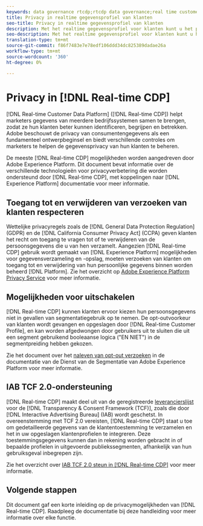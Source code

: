 ```yaml
---
keywords: data governance rtcdp;rtcdp data governance;real time customer data profile data governance;privacy rtcdp;rtcdp privacy
title: Privacy in realtime gegevensprofiel van klanten
seo-title: Privacy in realtime gegevensprofiel van klanten
description: Met het realtime gegevensprofiel voor klanten kunt u het proces stroomlijnen waarbij uw gegevensbewerkingen in overeenstemming worden gehouden met privacyregels.
seo-description: Met het realtime gegevensprofiel voor klanten kunt u het proces stroomlijnen waarbij uw gegevensbewerkingen in overeenstemming worden gehouden met privacyregels.
translation-type: tm+mt
source-git-commit: f86f7483e7e78edf106ddd34dc825389dadae26a
workflow-type: tm+mt
source-wordcount: '360'
ht-degree: 0%

---
```



# Privacy in [!DNL Real-time CDP]

[!DNL Real-time Customer Data Platform] ([!DNL Real-time CDP]) helpt marketers gegevens van meerdere bedrijfssystemen samen te brengen, zodat ze hun klanten beter kunnen identificeren, begrijpen en betrekken. Adobe beschouwt de privacy van consumentengegevens als een fundamenteel ontwerpbeginsel en biedt verschillende controles om marketers te helpen de gegevensprivacy van hun klanten te beheren.

De meeste [!DNL Real-time CDP] mogelijkheden worden aangedreven door Adobe Experience Platform. Dit document bevat informatie over de verschillende technologieën voor privacyverbetering die worden ondersteund door [!DNL Real-time CDP], met koppelingen naar [!DNL Experience Platform] documentatie voor meer informatie.

## Toegang tot en verwijderen van verzoeken van klanten respecteren

Wettelijke privacyregels zoals de [!DNL General Data Protection Regulation] (GDPR) en de [!DNL California Consumer Privacy Act] (CCPA) geven klanten het recht om toegang te vragen tot of te verwijderen van de persoonsgegevens die u van hen verzamelt. Aangezien [!DNL Real-time CDP] gebruik wordt gemaakt van [!DNL Experience Platform] mogelijkheden voor gegevensverzameling en -opslag, moeten verzoeken van klanten om toegang tot en verwijdering van hun persoonlijke gegevens binnen worden beheerd [!DNL Platform]. Zie het overzicht op [Adobe Experience Platform Privacy Service](../../privacy-service/home.md) voor meer informatie.

## Mogelijkheden voor uitschakelen

[!DNL Real-time CDP] kunnen klanten ervoor kiezen hun persoonsgegevens niet in gevallen van segmentatiegebruik op te nemen. De opt-outvoorkeur van klanten wordt gevangen en opgeslagen door [!DNL Real-time Customer Profile], en kan worden afgedwongen door gebruikers uit te sluiten die uit een segment gebruikend booleaanse logica (&quot;EN NIET&quot;) in de segmentpreiding hebben gekozen.

Zie het document over het [naleven van opt-out verzoeken](../../segmentation/honoring-opt-outs.md) in de documentatie van de Dienst van de Segmentatie van Adobe Experience Platform voor meer informatie.

## IAB TCF 2.0-ondersteuning

[!DNL Real-time CDP] maakt deel uit van de geregistreerde [leverancierslijst](https://iabeurope.eu/vendor-list-tcf-v2-0/) voor de [!DNL Transparency & Consent Framework (TCF)], zoals die door [!DNL Interactive Advertising Bureau] (IAB) wordt geschetst. In overeenstemming met TCF 2.0 vereisten, [!DNL Real-time CDP] staat u toe om gedetailleerde gegevens van de klantentoestemming te verzamelen en het in uw opgeslagen klantenprofielen te integreren. Deze toestemmingsgegevens kunnen dan in rekening worden gebracht in of bepaalde profielen in uitgevoerde publiekssegmenten, afhankelijk van hun gebruiksgeval inbegrepen zijn.

Zie het overzicht over [IAB TCF 2.0 steun in [!DNL Real-time CDP]](./iab/overview.md) voor meer informatie.

## Volgende stappen

Dit document gaf een korte inleiding op de privacymogelijkheden van [!DNL Real-time CDP]. Raadpleeg de documentatie bij deze handleiding voor meer informatie over elke functie.